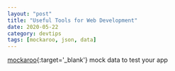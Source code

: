 ```yaml
---
layout: "post"
title: "Useful Tools for Web Development"
date: 2020-05-22
category: devtips
tags: [mockaroo, json, data]
---
```


[mockaroo](https://mockaroo.com/){:target='_blank'} mock data to test your app

